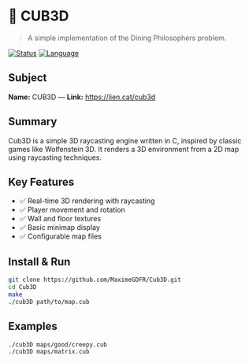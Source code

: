 # 🚀 CUB3D
> A simple implementation of the Dining Philosophers problem.

[![Status](https://img.shields.io/badge/status-IN_PROGRESS-yellow)]() [![Language](https://img.shields.io/badge/language-C-004)]()

## Subject
**Name:** CUB3D — **Link:** https://lien.cat/cub3d

## Summary
Cub3D is a simple 3D raycasting engine written in C, inspired by classic games like Wolfenstein 3D. It renders a 3D environment from a 2D map using raycasting techniques.

## Key Features
- ✅ Real-time 3D rendering with raycasting
- ✅ Player movement and rotation
- ✅ Wall and floor textures
- ✅ Basic minimap display
- ✅ Configurable map files

## Install & Run
```bash
git clone https://github.com/MaximeGDFR/Cub3D.git
cd Cub3D
make
./cub3D path/to/map.cub
```

## Examples
```bash
./cub3D maps/good/creepy.cub
./cub3D maps/matrix.cub
```
